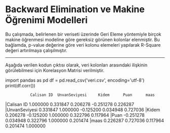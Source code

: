 # Backward Elimination ve Makine Öğrenimi Modelleri

Bu çalışmada, belirlenen bir veriseti üzerinde Geri Eleme yöntemiyle birçok makine öğrenmesi modeline göre gereksiz görünen kolonlar elenmiştir. Bu bağlamda, p-value değerine göre veri kolonu elemeleri yapılarak R-Square değeri artırılmaya çalışılmıştır.

-----------------------------------------------------------------------------------------------------------------------------------------------------------------------------------
Aşağıda verilen kodun çıktısı olarak, veri kolonları arasındaki ilişkinin görülebilmesi için Korelasyon Matrisi verilmiştir.

import pandas as pd
df = pd.read_csv('veri.csv', encoding='utf-8')
print(df.corr())

               Calisan ID  UnvanSeviyesi     Kidem      Puan      maas
|Calisan ID       1.000000       0.331847  0.206278 -0.251278  0.226287
|UnvanSeviyesi    0.331847       1.000000 -0.125200  0.034948  0.727036
|Kidem            0.206278      -0.125200  1.000000  0.322796  0.117964
|Puan            -0.251278       0.034948  0.322796  1.000000  0.201474
|maas             0.226287       0.727036  0.117964  0.201474  1.000000
